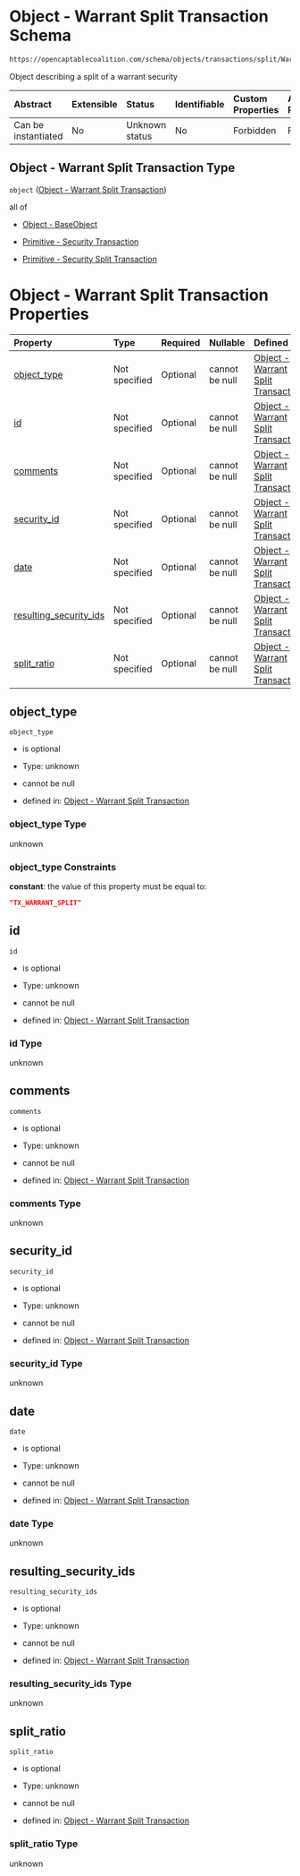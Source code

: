 # Object - Warrant Split Transaction Schema

```txt
https://opencaptablecoalition.com/schema/objects/transactions/split/WarrantSplit.schema.json
```

Object describing a split of a warrant security

| Abstract            | Extensible | Status         | Identifiable | Custom Properties | Additional Properties | Access Restrictions | Defined In                                                                                                          |
| :------------------ | :--------- | :------------- | :----------- | :---------------- | :-------------------- | :------------------ | :------------------------------------------------------------------------------------------------------------------ |
| Can be instantiated | No         | Unknown status | No           | Forbidden         | Forbidden             | none                | [WarrantSplit.schema.json](../../schema/objects/transactions/split/WarrantSplit.schema.json "open original schema") |

## Object - Warrant Split Transaction Type

`object` ([Object - Warrant Split Transaction](warrantsplit.md))

all of

*   [Object - BaseObject](issuer-allof-object---baseobject.md "check type definition")

*   [Primitive - Security Transaction](convertibletransfer-allof-primitive---security-transaction.md "check type definition")

*   [Primitive - Security Split Transaction](plansecuritysplit-allof-primitive---security-split-transaction.md "check type definition")

# Object - Warrant Split Transaction Properties

| Property                                          | Type          | Required | Nullable       | Defined by                                                                                                                                                                                                                |
| :------------------------------------------------ | :------------ | :------- | :------------- | :------------------------------------------------------------------------------------------------------------------------------------------------------------------------------------------------------------------------ |
| [object_type](#object_type)                       | Not specified | Optional | cannot be null | [Object - Warrant Split Transaction](warrantsplit-properties-object_type.md "https://opencaptablecoalition.com/schema/objects/transactions/split/WarrantSplit.schema.json#/properties/object_type")                       |
| [id](#id)                                         | Not specified | Optional | cannot be null | [Object - Warrant Split Transaction](warrantsplit-properties-id.md "https://opencaptablecoalition.com/schema/objects/transactions/split/WarrantSplit.schema.json#/properties/id")                                         |
| [comments](#comments)                             | Not specified | Optional | cannot be null | [Object - Warrant Split Transaction](warrantsplit-properties-comments.md "https://opencaptablecoalition.com/schema/objects/transactions/split/WarrantSplit.schema.json#/properties/comments")                             |
| [security_id](#security_id)                       | Not specified | Optional | cannot be null | [Object - Warrant Split Transaction](warrantsplit-properties-security_id.md "https://opencaptablecoalition.com/schema/objects/transactions/split/WarrantSplit.schema.json#/properties/security_id")                       |
| [date](#date)                                     | Not specified | Optional | cannot be null | [Object - Warrant Split Transaction](warrantsplit-properties-date.md "https://opencaptablecoalition.com/schema/objects/transactions/split/WarrantSplit.schema.json#/properties/date")                                     |
| [resulting_security_ids](#resulting_security_ids) | Not specified | Optional | cannot be null | [Object - Warrant Split Transaction](warrantsplit-properties-resulting_security_ids.md "https://opencaptablecoalition.com/schema/objects/transactions/split/WarrantSplit.schema.json#/properties/resulting_security_ids") |
| [split_ratio](#split_ratio)                       | Not specified | Optional | cannot be null | [Object - Warrant Split Transaction](warrantsplit-properties-split_ratio.md "https://opencaptablecoalition.com/schema/objects/transactions/split/WarrantSplit.schema.json#/properties/split_ratio")                       |

## object_type



`object_type`

*   is optional

*   Type: unknown

*   cannot be null

*   defined in: [Object - Warrant Split Transaction](warrantsplit-properties-object_type.md "https://opencaptablecoalition.com/schema/objects/transactions/split/WarrantSplit.schema.json#/properties/object_type")

### object_type Type

unknown

### object_type Constraints

**constant**: the value of this property must be equal to:

```json
"TX_WARRANT_SPLIT"
```

## id



`id`

*   is optional

*   Type: unknown

*   cannot be null

*   defined in: [Object - Warrant Split Transaction](warrantsplit-properties-id.md "https://opencaptablecoalition.com/schema/objects/transactions/split/WarrantSplit.schema.json#/properties/id")

### id Type

unknown

## comments



`comments`

*   is optional

*   Type: unknown

*   cannot be null

*   defined in: [Object - Warrant Split Transaction](warrantsplit-properties-comments.md "https://opencaptablecoalition.com/schema/objects/transactions/split/WarrantSplit.schema.json#/properties/comments")

### comments Type

unknown

## security_id



`security_id`

*   is optional

*   Type: unknown

*   cannot be null

*   defined in: [Object - Warrant Split Transaction](warrantsplit-properties-security_id.md "https://opencaptablecoalition.com/schema/objects/transactions/split/WarrantSplit.schema.json#/properties/security_id")

### security_id Type

unknown

## date



`date`

*   is optional

*   Type: unknown

*   cannot be null

*   defined in: [Object - Warrant Split Transaction](warrantsplit-properties-date.md "https://opencaptablecoalition.com/schema/objects/transactions/split/WarrantSplit.schema.json#/properties/date")

### date Type

unknown

## resulting_security_ids



`resulting_security_ids`

*   is optional

*   Type: unknown

*   cannot be null

*   defined in: [Object - Warrant Split Transaction](warrantsplit-properties-resulting_security_ids.md "https://opencaptablecoalition.com/schema/objects/transactions/split/WarrantSplit.schema.json#/properties/resulting_security_ids")

### resulting_security_ids Type

unknown

## split_ratio



`split_ratio`

*   is optional

*   Type: unknown

*   cannot be null

*   defined in: [Object - Warrant Split Transaction](warrantsplit-properties-split_ratio.md "https://opencaptablecoalition.com/schema/objects/transactions/split/WarrantSplit.schema.json#/properties/split_ratio")

### split_ratio Type

unknown
